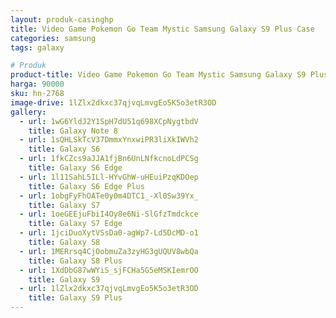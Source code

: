 ```yaml
---
layout: produk-casinghp
title: Video Game Pokemon Go Team Mystic Samsung Galaxy S9 Plus Case
categories: samsung
tags: galaxy

# Produk
product-title: Video Game Pokemon Go Team Mystic Samsung Galaxy S9 Plus Case
harga: 90000
sku: hn-2768
image-drive: 1lZlx2dkxc37qjvqLmvgEo5K5o3etR3OD
gallery:
  - url: 1wG6YldJ2Y1SpH7dU51q698XCpNygtbdV
    title: Galaxy Note 8
  - url: 1sQHLSkTcV37DmmxYnxwiPR3liXkIWVh2
    title: Galaxy S6
  - url: 1fkCZcs9aJJA1fjBn6UnLNfkcnoLdPCSg
    title: Galaxy S6 Edge
  - url: 1l11SahL5ILl-HYvGhW-uHEuiPzqKDOep
    title: Galaxy S6 Edge Plus
  - url: 1obgFyFhOATe0y0m4DTC1_-Xl0Sw39Yx_
    title: Galaxy S7
  - url: 1oeGEEjuFbiI4Oy8e6Ni-SlGfzTmdckce
    title: Galaxy S7 Edge
  - url: 1jciDuoXytVSsDa0-agWp7-Ld5DcMD-o1
    title: Galaxy S8
  - url: 1MERrsq4CjOobmuZa3zyHG3gUQUV8wbQa
    title: Galaxy S8 Plus
  - url: 1XdDbG87wWYiS_sjFCHa5G5eMSKIemrOO
    title: Galaxy S9
  - url: 1lZlx2dkxc37qjvqLmvgEo5K5o3etR3OD
    title: Galaxy S9 Plus
---
```

